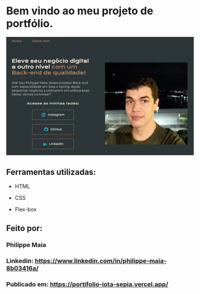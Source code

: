 
# Bem vindo ao meu projeto de portfólio.

![image](/assets/portifolioPhilippe.png)

## Ferramentas utilizadas:

* HTML

* CSS

* Flex-box

## Feito por:

### Philippe Maia

### Linkedin: https://www.linkedin.com/in/philippe-maia-8b03416a/

### Publicado em: https://portifolio-iota-sepia.vercel.app/
